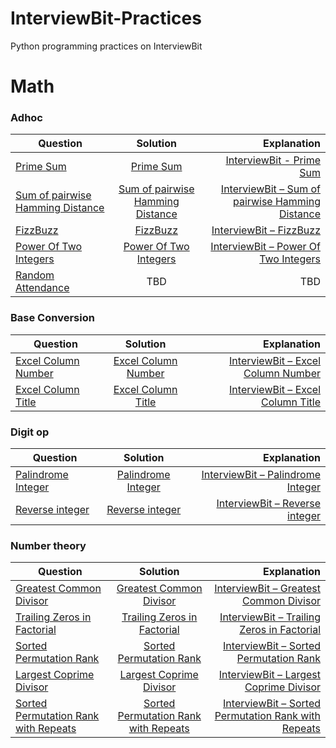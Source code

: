 # InterviewBit-Practices
Python programming practices on InterviewBit

# Math
### Adhoc
| Question        | Solution           | Explanation  |
| ------------- |:-------------:| -----:|
| [Prime Sum](https://www.interviewbit.com/problems/prime-sum/)      | [Prime Sum](https://github.com/woodyko3234/InterviewBit-Practices/blob/master/Math/Adhoc/Prime_Sum.py) | [InterviewBit - Prime Sum](https://python5566.wordpress.com/2019/02/08/interviewbit-prime-sum/) |
| [Sum of pairwise Hamming Distance](https://www.interviewbit.com/problems/sum-of-pairwise-hamming-distance/)      | [Sum of pairwise Hamming Distance](https://github.com/woodyko3234/InterviewBit-Practices/blob/master/Math/Adhoc/Sum_of_pairwise_Hamming_Distance.py)      |  [InterviewBit – Sum of pairwise Hamming Distance](https://python5566.wordpress.com/2019/02/12/interviewbit-sum-of-pairwise-hamming-distance/) |
| [FizzBuzz](https://www.interviewbit.com/problems/fizzbuzz/) | [FizzBuzz](https://github.com/woodyko3234/InterviewBit-Practices/blob/master/Math/Adhoc/FizzBuzz.py)      |   [InterviewBit – FizzBuzz](https://python5566.wordpress.com/2019/02/14/interviewbit-fizzbuzz/) |
| [Power Of Two Integers](https://www.interviewbit.com/problems/power-of-two-integers/) | [Power Of Two Integers](https://github.com/woodyko3234/InterviewBit-Practices/blob/master/Math/Adhoc/Power_Of_Two_Integers.py) | [InterviewBit – Power Of Two Integers](https://python5566.wordpress.com/2019/02/14/interviewbit-power-of-two-integers/) |
| [Random Attendance](https://www.interviewbit.com/problems/random-attendance/) |  TBD | TBD |

### Base Conversion
| Question        | Solution           | Explanation  |
| ------------- |:-------------:| -----:|
| [Excel Column Number](https://www.interviewbit.com/problems/excel-column-number/)      | [Excel Column Number](https://github.com/woodyko3234/InterviewBit-Practices/blob/master/Math/Base%20conversion/Excel_Column_Number.py) | [InterviewBit – Excel Column Number](https://python5566.wordpress.com/2019/02/18/interviewbit-excel-column-number/) |
| [Excel Column Title](https://www.interviewbit.com/problems/excel-column-title/)      | [Excel Column Title](https://github.com/woodyko3234/InterviewBit-Practices/blob/master/Math/Base%20conversion/Excel_Column_Title.py)      |  [InterviewBit – Excel Column Title](https://python5566.wordpress.com/2019/02/18/interviewbit-excel-column-title/) |

### Digit op
| Question        | Solution           | Explanation  |
| ------------- |:-------------:| -----:|
| [Palindrome Integer](https://www.interviewbit.com/problems/palindrome-integer/)      | [Palindrome Integer](https://github.com/woodyko3234/InterviewBit-Practices/blob/master/Math/Digit%20op/Palindrome_Integer.py) | [InterviewBit – Palindrome Integer](https://python5566.wordpress.com/2019/02/18/interviewbit-palindrome-integer/) |
| [Reverse integer](https://www.interviewbit.com/problems/reverse-integer/)      | [Reverse integer](https://github.com/woodyko3234/InterviewBit-Practices/blob/master/Math/Digit%20op/Reverse_integer.py)      |  [InterviewBit – Reverse integer](https://python5566.wordpress.com/2019/02/18/interviewbit-reverse-integer/) |

### Number theory
| Question        | Solution           | Explanation  |
| ------------- |:-------------:| -----:|
| [Greatest Common Divisor](https://www.interviewbit.com/problems/greatest-common-divisor/)      | [Greatest Common Divisor](https://github.com/woodyko3234/InterviewBit-Practices/blob/master/Math/Number%20theory/Greatest_Common_Divisor.py) | [InterviewBit – Greatest Common Divisor](https://python5566.wordpress.com/2019/02/18/interviewbit-greatest-common-divisor/) |
| [Trailing Zeros in Factorial](https://www.interviewbit.com/problems/trailing-zeros-in-factorial/)      | [Trailing Zeros in Factorial](https://github.com/woodyko3234/InterviewBit-Practices/blob/master/Math/Number%20theory/Trailing_Zeros_in_Factorial.py)      |  [InterviewBit – Trailing Zeros in Factorial](https://python5566.wordpress.com/2019/02/21/interviewbit-trailing-zeros-in-factorial/) |
| [Sorted Permutation Rank](https://www.interviewbit.com/problems/sorted-permutation-rank/) | [Sorted Permutation Rank](https://github.com/woodyko3234/InterviewBit-Practices/blob/master/Math/Number%20theory/Sorted_Permutation_Rank.py) | [InterviewBit – Sorted Permutation Rank](https://python5566.wordpress.com/2019/02/21/interviewbit-sorted-permutation-rank/) |
| [Largest Coprime Divisor](https://www.interviewbit.com/problems/largest-coprime-divisor/) | [Largest Coprime Divisor](https://github.com/woodyko3234/InterviewBit-Practices/blob/master/Math/Number%20theory/Largest_Coprime_Divisor.py) | [InterviewBit – Largest Coprime Divisor](https://python5566.wordpress.com/2019/02/21/interviewbit-largest-coprime-divisor/) |
| [Sorted Permutation Rank with Repeats](https://www.interviewbit.com/problems/sorted-permutation-rank-with-repeats/) | [Sorted Permutation Rank with Repeats](https://github.com/woodyko3234/InterviewBit-Practices/blob/master/Math/Number%20theory/Sorted_Permutation_Rank_with_Repeats.py) | [InterviewBit – Sorted Permutation Rank with Repeats](https://python5566.wordpress.com/2019/02/25/interviewbit-sorted-permutation-rank-with-repeats/) |
